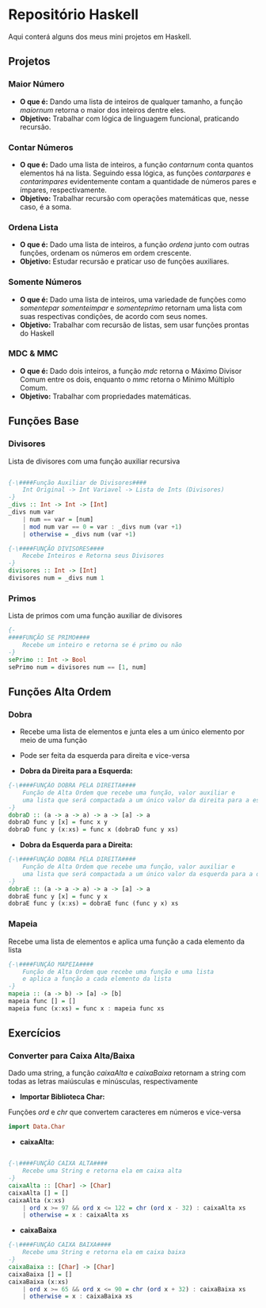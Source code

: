 # Repositório Haskell

Aqui conterá alguns dos meus mini projetos em Haskell.

## Projetos

### Maior Número

- **O que é:** Dando uma lista de inteiros de qualquer tamanho, a função *maiornum* retorna o maior dos inteiros dentre eles.
- **Objetivo:** Trabalhar com lógica de linguagem funcional, praticando recursão.

### Contar Números

- **O que é:** Dado uma lista de inteiros, a função *contarnum* conta quantos elementos há na lista. Seguindo essa lógica, as funções *contarpares* e *contarimpares* evidentemente contam a quantidade de números pares e ímpares, respectivamente.
- **Objetivo:** Trabalhar recursão com operações matemáticas que, nesse caso, é a soma.

### Ordena Lista

- **O que é:** Dado uma lista de inteiros, a função *ordena* junto com outras funções, ordenam os números em ordem crescente.
- **Objetivo:** Estudar recursão e praticar uso de funções auxiliares.

### Somente Números

- **O que é:** Dado uma lista de inteiros, uma variedade de funções como *somentepar* *somenteimpar* e *somenteprimo* retornam uma lista com suas respectivas condições, de acordo com seus nomes.
- **Objetivo:** Trabalhar com recursão de listas, sem usar funções prontas do Haskell

### MDC & MMC

- **O que é:** Dado dois inteiros, a função *mdc* retorna o Máximo Divisor Comum entre os dois, enquanto o *mmc* retorna o Mínimo Múltiplo Comum.
- **Objetivo:** Trabalhar com propriedades matemáticas.

## Funções Base

### Divisores

Lista de divisores com uma função auxiliar recursiva

```haskell

{-\####Função Auxiliar de Divisores####
    Int Original -> Int Variavel -> Lista de Ints (Divisores)
-}
_divs :: Int -> Int -> [Int]
_divs num var
    | num == var = [num]
    | mod num var == 0 = var : _divs num (var +1)
    | otherwise = _divs num (var +1)

{-\####FUNÇÃO DIVISORES####
    Recebe Inteiros e Retorna seus Divisores
-}
divisores :: Int -> [Int]
divisores num = _divs num 1

```

### Primos

Lista de primos com uma função auxiliar de divisores

```haskell
{-
####FUNÇÃO SE PRIMO####
    Recebe um inteiro e retorna se é primo ou não
-}
sePrimo :: Int -> Bool
sePrimo num = divisores num == [1, num]

```

## Funções Alta Ordem

### Dobra

- Recebe uma lista de elementos e junta eles a um único elemento por meio de uma função
- Pode ser feita da esquerda para direita e vice-versa

- **Dobra da Direita para a Esquerda:**

```haskell
{-\####FUNÇÃO DOBRA PELA DIREITA####
    Função de Alta Ordem que recebe uma função, valor auxiliar e
    uma lista que será compactada a um único valor da direita para a esquerda
-}
dobraD :: (a -> a -> a) -> a -> [a] -> a
dobraD func y [x] = func x y
dobraD func y (x:xs) = func x (dobraD func y xs)

```

- **Dobra da Esquerda para a Direita:**

```haskell
{-\####FUNÇÃO DOBRA PELA DIREITA####
    Função de Alta Ordem que recebe uma função, valor auxiliar e
    uma lista que será compactada a um único valor da esquerda para a direita
-}
dobraE :: (a -> a -> a) -> a -> [a] -> a
dobraE func y [x] = func y x
dobraE func y (x:xs) = dobraE func (func y x) xs

```

### Mapeia

Recebe uma lista de elementos e aplica uma função a cada elemento da lista

```haskell
{-\####FUNÇÃO MAPEIA####
    Função de Alta Ordem que recebe uma função e uma lista
    e aplica a função a cada elemento da lista
-}
mapeia :: (a -> b) -> [a] -> [b]
mapeia func [] = []
mapeia func (x:xs) = func x : mapeia func xs

```

## Exercícios

### Converter para Caixa Alta/Baixa

Dado uma string, a função *caixaAlta* e *caixaBaixa* retornam a string com todas as letras maiúsculas e minúsculas, respectivamente

- **Importar Biblioteca Char:**

Funções *ord* e *chr* que convertem caracteres em números e vice-versa

```haskell
import Data.Char
```

- **caixaAlta:**

```haskell

{-\####FUNÇÃO CAIXA ALTA####
    Recebe uma String e retorna ela em caixa alta
-}
caixaAlta :: [Char] -> [Char]
caixaAlta [] = []
caixaAlta (x:xs)
    | ord x >= 97 && ord x <= 122 = chr (ord x - 32) : caixaAlta xs
    | otherwise = x : caixaAlta xs

```

- **caixaBaixa**

```haskell
{-\####FUNÇÃO CAIXA BAIXA####
    Recebe uma String e retorna ela em caixa baixa 
-}
caixaBaixa :: [Char] -> [Char]
caixaBaixa [] = []
caixaBaixa (x:xs)
    | ord x >= 65 && ord x <= 90 = chr (ord x + 32) : caixaBaixa xs
    | otherwise = x : caixaBaixa xs

```
